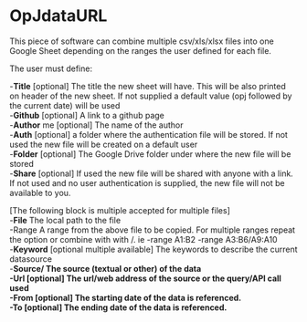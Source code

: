 # OpJdataURL
This piece of software can combine multiple csv/xls/xlsx files into one Google Sheet depending on the ranges the user defined for each file.

The user must define:

-<B>Title</B> [optional] The title the new sheet will have. This will be also printed on header of the new sheet. If not supplied a 
default value (opj followed by the current date) will be used  
-<B>Github</B> [optional] A link to a github page  
-<B>Author</B>	me [optional] The name of the author  
-<B>Auth</B> [optional] a folder where the authentication file will be stored. If not used the new file will be created on a default user  
-<B>Folder</B> [optional] The Google Drive folder under where the new file will be stored  
-<B>Share</B> [optional] If used the new file will be shared with anyone with a link. If not used and no user authentication is supplied, the new file will not be available to you.  
  
[The following block is multiple accepted for multiple files]  
-<B>File</B> The local path to the file  
-Range A range from the above file to be copied. For multiple ranges repeat the option or combine with with /. ie -range A1:B2 -range A3:B6/A9:A10  
-<B>Keyword</B> [optional multiple available] The keywords to describe the current datasource  
-<B>Source/<B> The source (textual or other) of the data  
-<B>Url</B> [optional] The url/web address of the source or the query/API call used  
-<B>From</B> [optional] The starting date of the data is referenced.  
-<B>To</B> [optional] The ending date of the data is referenced.  
  


